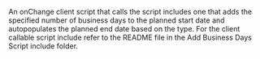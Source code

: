 An onChange client script that calls the script includes one that adds the specified number of business days to the planned start date and autopopulates the planned end date based on the type.
For the client callable script include refer to the README file in the Add Business Days Script include folder.
